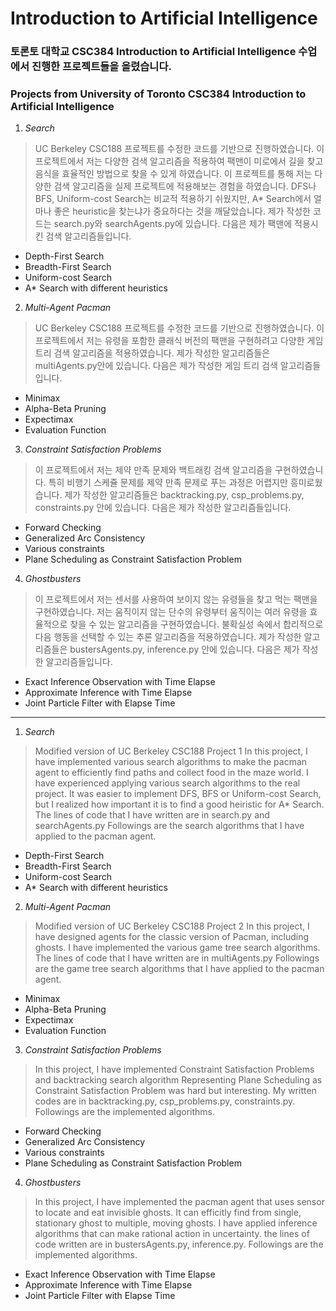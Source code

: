 # Introduction to Artificial Intelligence
### 토론토 대학교 CSC384 Introduction to Artificial Intelligence 수업에서 진행한 프로젝트들을 올렸습니다.
### Projects from University of Toronto CSC384 Introduction to Artificial Intelligence
1. *Search*
>UC Berkeley CSC188 프로젝트를 수정한 코드를 기반으로 진행하였습니다.
> 이 프로젝트에서 저는 다양한 검색 알고리즘을 적용하여 팩맨이 미로에서 길을 찾고 음식을 효율적인 방법으로 찾을 수 있게 하였습니다.
> 이 프로젝트를 통해 저는 다양한 검색 알고리즘을 실제 프로젝트에 적용해보는 경험을 하였습니다. DFS나 BFS, Uniform-cost Search는 비교적 적용하기 쉬웠지만, A* Search에서 얼마나 좋은 heuristic을 찾는냐가 중요하다는 것을 깨달았습니다.
> 제가 작성한 코드는 search.py와 searchAgents.py에 있습니다.
> 다음은 제가 팩맨에 적용시킨 검색 알고리즘들입니다.
- Depth-First Search
- Breadth-First Search
- Uniform-cost Search
- A* Search with different heuristics

2. *Multi-Agent Pacman*
>  UC Berkeley CSC188 프로젝트를 수정한 코드를 기반으로 진행하였습니다.
> 이 프로젝트에서 저는 유령을 포함한 클래식 버전의 팩맨을 구현하려고 다양한 게임 트리 검색 알고리즘을 적용하였습니다. 
> 제가 작성한 알고리즘들은 multiAgents.py안에 있습니다.
> 다음은 제가 작성한 게임 트리 검색 알고리즘들입니다.
- Minimax
- Alpha-Beta Pruning
- Expectimax
- Evaluation Function

3. *Constraint Satisfaction Problems*
> 이 프로젝트에서 저는 제약 만족 문제와 백트래킹 검색 알고리즘을 구현하였습니다.
> 특히 비행기 스케쥴 문제를 제약 만족 문제로 푸는 과정은 어렵지만 흥미로웠습니다.
> 제가 작성한 알고리즘들은 backtracking.py, csp_problems.py, constraints.py 안에 있습니다.
> 다음은 제가 작성한 알고리즘들입니다.
- Forward Checking
- Generalized	Arc	Consistency
- Various constraints
- Plane Scheduling as Constraint Satisfaction Problem


4. *Ghostbusters*
> 이 프로젝트에서 저는 센서를 사용하여 보이지 않는 유령들을 찾고 먹는 팩맨을 구현하였습니다.
> 저는 움직이지 않는 단수의 유령부터 움직이는 여러 유령을 효율적으로 찾을 수 있는 알고리즘을 구현하였습니다.
> 불확실성 속에서 합리적으로 다음 행동을 선택할 수 있는 추론 알고리즘을 적용하였습니다.
> 제가 작성한 알고리즘들은 bustersAgents.py, inference.py 안에 있습니다.
> 다음은 제가 작성한 알고리즘들입니다.
- Exact Inference Observation with Time Elapse
- Approximate Inference with Time Elapse
- Joint Particle Filter with Elapse Time
---------------------------------------------------------------------------

1. *Search*
> Modified version of UC Berkeley CSC188 Project 1 
> In this project, I have implemented various search algorithms to make the pacman agent to efficiently find paths and collect food in the maze world.
> I have experienced applying various search algorithms to the real project. It was easier to implement DFS, BFS or Uniform-cost Search, but I realized how important it is to find a good heiristic for A* Search.
> The lines of code that I have written are in search.py and searchAgents.py
> Followings are the search algorithms that I have applied to the pacman agent.
- Depth-First Search
- Breadth-First Search
- Uniform-cost Search
- A* Search with different heuristics

2. *Multi-Agent Pacman*
> Modified version of UC Berkeley CSC188 Project 2
> In this project, I have designed agents for the classic version of Pacman, including ghosts. I have implemented the various game tree search algorithms.
> The lines of code that I have written are in multiAgents.py
> Followings are the game tree search algorithms that I have applied to the pacman agent.
- Minimax
- Alpha-Beta Pruning
- Expectimax
- Evaluation Function

3. *Constraint Satisfaction Problems*
>  In this project, I have implemented Constraint Satisfaction Problems and backtracking search algorithm
> Representing Plane Scheduling as Constraint Satisfaction Problem was hard but interesting.
> My written codes are in backtracking.py, csp_problems.py, constraints.py.
> Followings are the implemented algorithms.
- Forward Checking
- Generalized	Arc	Consistency
- Various constraints
- Plane Scheduling as Constraint Satisfaction Problem

4. *Ghostbusters*
> In this project, I have implemented the pacman agent that uses sensor to locate and eat invisible ghosts.
> It can efficitly find from single, stationary ghost to multiple, moving ghosts.
> I have applied inference algorithms that can make rational action in uncertainty.
> the lines of code written are in bustersAgents.py, inference.py.
> Followings are the implemented algorithms.
- Exact Inference Observation with Time Elapse
- Approximate Inference with Time Elapse
- Joint Particle Filter with Elapse Time
